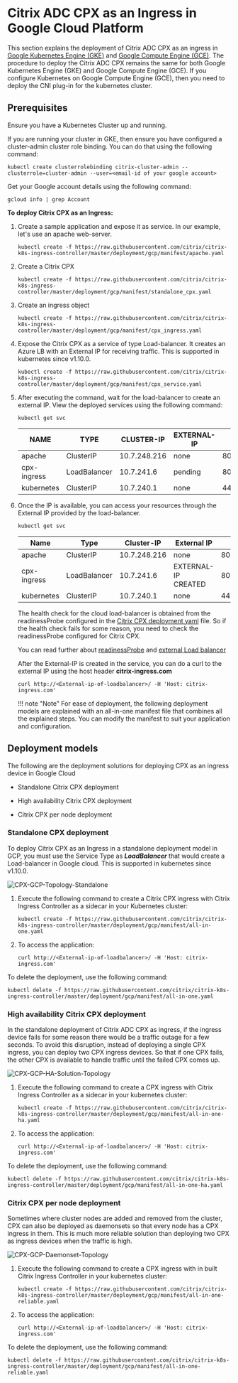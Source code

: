 # Citrix ADC CPX as an Ingress in Google Cloud Platform

This section explains the deployment of Citrix ADC CPX as an ingress in [Google Kubernetes Engine (GKE)](https://cloud.google.com/kubernetes-engine/) and [Google Compute Engine (GCE)](https://cloud.google.com/compute/). The procedure to deploy the Citrix ADC CPX remains the same for both Google Kubernetes Engine (GKE) and Google Compute Engine (GCE). If you configure Kubernetes on Google Compute Engine (GCE), then you need to deploy the CNI plug-in for the kubernetes cluster.

## Prerequisites

Ensure you have a Kubernetes Cluster up and running.

If you are running your cluster in GKE, then ensure you have configured a cluster-admin cluster role binding. You can do that using the following command:

    kubectl create clusterrolebinding citrix-cluster-admin --clusterrole=cluster-admin --user=<email-id of your google account>

Get your Google account details using the following command:

    gcloud info | grep Account

**To deploy Citrix CPX as an Ingress:**

1.  Create a sample application and expose it as service. In our example, let's use an apache web-server.

        kubectl create -f https://raw.githubusercontent.com/citrix/citrix-k8s-ingress-controller/master/deployment/gcp/manifest/apache.yaml

1.  Create a Citrix CPX

        kubectl create -f https://raw.githubusercontent.com/citrix/citrix-k8s-ingress-controller/master/deployment/gcp/manifest/standalone_cpx.yaml

1.  Create an ingress object

        kubectl create -f https://raw.githubusercontent.com/citrix/citrix-k8s-ingress-controller/master/deployment/gcp/manifest/cpx_ingress.yaml

1.  Expose the Citrix CPX as a service of type Load-balancer. It creates an Azure LB with an External IP for receiving traffic. This is supported in kubernetes since v1.10.0.

        kubectl create -f https://raw.githubusercontent.com/citrix/citrix-k8s-ingress-controller/master/deployment/gcp/manifest/cpx_service.yaml

1.  After executing the command, wait for the load-balancer to create an external IP. View the deployed services using the following command:

        kubectl get svc

    |NAME | TYPE | CLUSTER-IP | EXTERNAL-IP | PORT(S) | AGE |
    | --- | ---| ----| ----| ----| ----|
    |apache | ClusterIP |10.7.248.216 |none |  80/TCP | 2m |
    |cpx-ingress |LoadBalancer | 10.7.241.6 |  pending | 80:32258/TCP,443:32084/TCP | 2m|
    |kubernetes |ClusterIP |10.7.240.1 |none | 443/TCP | 22h|

1.  Once the IP is available, you can access your resources through the External IP provided by the load-balancer.

        kubectl get svc

    |Name | Type | Cluster-IP | External IP| Port(s) | Age |
    |-----| -----| -------| -----| -----| ----|
    |apache| ClusterIP|10.7.248.216|none|80/TCP |3m|
    |cpx-ingress|LoadBalancer|10.7.241.6|EXTERNAL-IP CREATED|80:32258/TCP,443:32084/TCP|3m|
    |kubernetes| ClusterIP| 10.7.240.1|none|443/TCP|22h|`

    The health check for the cloud load-balancer is obtained from the readinessProbe configured in the [Citrix CPX deployment yaml](https://github.com/citrix/citrix-k8s-ingress-controller/blob/master/deployment/gcp/manifest/cpx_service.yaml) file. So if the health check fails for some reason, you need to check the readinessProbe configured for Citrix CPX.

    You can read further about [readinessProbe](https://kubernetes.io/docs/tasks/configure-pod-container/configure-liveness-readiness-probes/#define-readiness-probes) and [external Load balancer](https://kubernetes.io/docs/tasks/access-application-cluster/create-external-load-balancer/)

    After the External-IP is created in the service, you can do a curl to the external IP using the host header **citrix-ingress.com**

        curl http://<External-ip-of-loadbalancer>/ -H 'Host: citrix-ingress.com'

    !!! note "Note"
        For ease of deployment, the following deployment models are explained with an all-in-one manifest file that combines all the explained steps. You can modify the manifest to suit your application and configuration.

## Deployment models

The following are the deployment solutions for deploying CPX as an ingress device in Google Cloud

-  Standalone Citrix CPX deployment

-  High availability Citrix CPX deployment

-  Citrix CPX per node deployment

### Standalone CPX deployment

To deploy Citrix CPX as an Ingress in a standalone deployment model in GCP, you must use the Service Type as ***LoadBalancer*** that would create a Load-balancer in Google cloud. This is supported in kubernetes since v1.10.0.

![CPX-GCP-Topology-Standalone](../media/CPX-GCP-Topology-Standalone.png)

1.  Execute the following command to create a Citrix CPX ingress with Citrix Ingress Controller as a sidecar in your Kubernetes cluster:

        kubectl create -f https://raw.githubusercontent.com/citrix/citrix-k8s-ingress-controller/master/deployment/gcp/manifest/all-in-one.yaml

1.  To access the application:

        curl http://<External-ip-of-loadbalancer>/ -H 'Host: citrix-ingress.com'

To delete the deployment, use the following command:

    kubectl delete -f https://raw.githubusercontent.com/citrix/citrix-k8s-ingress-controller/master/deployment/gcp/manifest/all-in-one.yaml

### High availability Citrix CPX deployment

In the standalone deployment of Citrix ADC CPX as ingress, if the ingress device fails for some reason there would be a traffic outage for a few seconds. To avoid this disruption, instead of deploying a single CPX ingress, you can deploy two CPX ingress devices. So that if one CPX fails, the other CPX is available to handle traffic until the failed CPX comes up.

![CPX-GCP-HA-Solution-Topology](../media/CPX-GCP-HA-Solution-Topology.png)

1.  Execute the following command to create a CPX ingress with Citrix Ingress Controller as a sidecar in your kubernetes cluster:

        kubectl create -f https://raw.githubusercontent.com/citrix/citrix-k8s-ingress-controller/master/deployment/gcp/manifest/all-in-one-ha.yaml

1.  To access the application:

        curl http://<External-ip-of-loadbalancer>/ -H 'Host: citrix-ingress.com'

To delete the deployment, use the following command:

    kubectl delete -f https://raw.githubusercontent.com/citrix/citrix-k8s-ingress-controller/master/deployment/gcp/manifest/all-in-one-ha.yaml

### Citrix CPX per node deployment

Sometimes where cluster nodes are added and removed from the cluster, CPX can also be deployed as daemonsets so that every node has a CPX ingress in them. This is much more reliable solution than deploying two CPX as ingress devices when the traffic is high.

![CPX-GCP-Daemonset-Topology](../media/CPX-GCP-Daemonset-Topology.png)

1.  Execute the following command to create a CPX ingress with in built Citrix Ingress Controller in your kubernetes cluster:

        kubectl create -f https://raw.githubusercontent.com/citrix/citrix-k8s-ingress-controller/master/deployment/gcp/manifest/all-in-one-reliable.yaml

1.  To access the application:

        curl http://<External-ip-of-loadbalancer>/ -H 'Host: citrix-ingress.com'

To delete the deployment, use the following command:

    kubectl delete -f https://raw.githubusercontent.com/citrix/citrix-k8s-ingress-controller/master/deployment/gcp/manifest/all-in-one-reliable.yaml